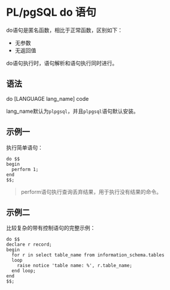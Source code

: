 # PL/pgSQL do 语句
do语句是匿名函数，相比于正常函数，区别如下：

* 无参数
* 无返回值

do语句执行时，语句解析和语句执行同时进行。

## 语法
do [LANGUAGE lang_name] code

lang_name默认为`plpgsql`，并且`plpgsql`语句默认安装。

## 示例一
执行简单语句：

```
do $$
begin
  perform 1;
end
$$;
```

> perform语句执行查询丢弃结果，用于执行没有结果的命令。

## 示例二
比较复杂的带有控制语句的完整示例：

```
do $$
declare r record;
begin
  for r in select table_name from information_schema.tables
  loop
    raise notice 'table name: %', r.table_name;
  end loop;
end
$$;
```


